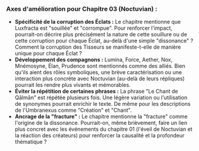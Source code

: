 ### Axes d'amélioration pour Chapitre 03 (Noctuvian) :

*   **Spécificité de la corruption des Éclats :** Le chapitre mentionne que Luxfracta est "souillée" et "corrompue". Pour renforcer l'impact, pourrait-on décrire plus précisément la nature de cette souillure ou de cette corruption pour chaque Éclat, au-delà d'une simple "dissonance" ? Comment la corruption des Tisseurs se manifeste-t-elle de manière unique pour chaque Éclat ?
*   **Développement des compagnons :** Lumina, Force, Aether, Nox, Mnémosyne, Élan, Prudence sont mentionnés comme des alliés. Bien qu'ils aient des rôles symboliques, une brève caractérisation ou une interaction plus concrète avec Noctuvian (au-delà de leurs répliques) pourrait les rendre plus vivants et mémorables.
*   **Éviter la répétition de certaines phrases :** La phrase "Le Chant de Qālmān" est répétée plusieurs fois. Une légère variation ou l'utilisation de synonymes pourrait enrichir le texte. De même pour les descriptions de l'Umbranexus comme "Création" et "Chant".
*   **Ancrage de la "fracture" :** Le chapitre mentionne la "fracture" comme l'origine de la dissonance. Pourrait-on, même brièvement, faire un lien plus concret avec les événements du chapitre 01 (l'éveil de Noctuvian et la réaction des créateurs) pour renforcer la causalité et la profondeur thématique ?
